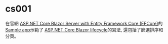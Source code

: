 # cs001

在官網 [ASP.NET Core Blazor Server with Entity Framework Core (EFCore)](https://docs.microsoft.com/en-us/aspnet/core/blazor/blazor-server-ef-core?view=aspnetcore-5.0)的[Sample app](https://github.com/dotnet/AspNetCore.Docs/tree/master/aspnetcore/blazor/common/samples/5.x/BlazorServerEFCoreSample)示範了
[ASP.NET Core Blazor lifecycle](https://docs.microsoft.com/en-us/aspnet/core/blazor/components/lifecycle?view=aspnetcore-5.00)的寫法, 還包括了篩選排序和分頁。
